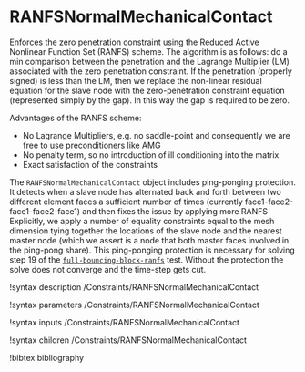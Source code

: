 # RANFSNormalMechanicalContact

Enforces the zero penetration constraint using the Reduced Active Nonlinear
Function Set (RANFS) scheme. The algorithm is as follows: do a min comparison
between the penetration and the Lagrange Multiplier (LM) associated with the
zero penetration constraint. If the penetration (properly signed) is less than
the LM, then we replace the non-linear residual equation for the slave node with
the zero-penetration constraint equation (represented simply by the gap). In
this way the gap is required to be zero.

Advantages of the RANFS scheme:

- No Lagrange Multipliers, e.g. no saddle-point and consequently we are free to use preconditioners like AMG
- No penalty term, so no introduction of ill conditioning into the matrix
- Exact satisfaction of the constraints

The `RANFSNormalMechanicalContact` object includes ping-ponging protection. It
detects when a slave node has alternated back and forth between two different
element faces a sufficient number of times (currently
face1-face2-face1-face2-face1) and then fixes the issue by applying more RANFS
Explicitly, we apply a number of equality constraints equal to the mesh
dimension tying together the locations of the slave node and the nearest master
node (which we assert is a node that both master faces involved in the ping-pong
share). This ping-ponging protection is necessary for solving step 19 of the
[`full-bouncing-block-ranfs`](bouncing-block-contact/bouncing-block-ranfs.i) test. Without the
protection the solve does not converge and the time-step gets cut.

!syntax description /Constraints/RANFSNormalMechanicalContact

!syntax parameters /Constraints/RANFSNormalMechanicalContact

!syntax inputs /Constraints/RANFSNormalMechanicalContact

!syntax children /Constraints/RANFSNormalMechanicalContact

!bibtex bibliography
